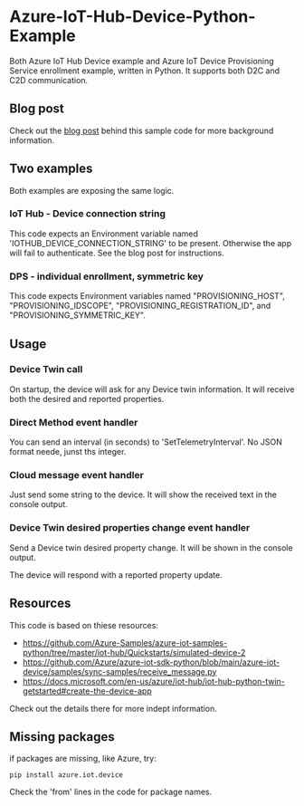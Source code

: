 # Azure-IoT-Hub-Device-Python-Example
Both Azure IoT Hub Device example and Azure IoT Device Provisioning Service enrollment example, written in Python. It supports both D2C and C2D communication.

## Blog post
Check out the [blog post](https://sandervandevelde.wordpress.com/2022/01/24/azure-iot-deviceclient-sdk-python-demonstration-the-basics/) behind this sample code for more background information.

## Two examples

Both examples are exposing the same logic.

### IoT Hub - Device connection string

This code expects an Environment variable named 'IOTHUB_DEVICE_CONNECTION_STRING' to be present. Otherwise the app will fail to authenticate. See the blog post for instructions.

### DPS - individual enrollment, symmetric key

This code expects Environment variables named "PROVISIONING_HOST", "PROVISIONING_IDSCOPE", "PROVISIONING_REGISTRATION_ID", and "PROVISIONING_SYMMETRIC_KEY".

## Usage

### Device Twin call

On startup, the device will ask for any Device twin information. It will receive both the desired and reported properties.

### Direct Method event handler

You can send an interval (in seconds) to 'SetTelemetryInterval'. No JSON format neede, junst ths integer.

### Cloud message event handler

Just send some string to the device. It will show the received text in the console output.

### Device Twin desired properties change event handler

Send a Device twin desired property change. It will be shown in the console output.

The device will respond with a reported property update.


## Resources
This code is based on thiese resources:

* https://github.com/Azure-Samples/azure-iot-samples-python/tree/master/iot-hub/Quickstarts/simulated-device-2
* https://github.com/Azure/azure-iot-sdk-python/blob/main/azure-iot-device/samples/sync-samples/receive_message.py
* https://docs.microsoft.com/en-us/azure/iot-hub/iot-hub-python-twin-getstarted#create-the-device-app

Check out the details there for more indept information.

## Missing packages

if packages are missing, like Azure, try:

    pip install azure.iot.device

Check the 'from' lines in the code for package names.